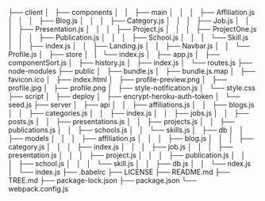 ├── client
│   ├── components
│   │   ├── main
│   │   │   ├── Affiliation.js
│   │   │   ├── Blog.js
│   │   │   ├── Category.js
│   │   │   ├── Job.js
│   │   │   ├── Presentation.js
│   │   │   ├── Project.js
│   │   │   ├── ProjectOne.js
│   │   │   ├── Publication.js
│   │   │   ├── School.js
│   │   │   └── Skill.js
│   │   ├── index.js
│   │   ├── Landing.js
│   │   ├── Navbar.js
│   │   └── Profile.js
│   ├── store
│   |   └── index.js
│   ├── app.js
│   ├── componentSort.js
│   ├── history.js
│   ├── index.js
│   └── routes.js
├── node-modules
├── public
│   ├── bundle.js
│   ├── bundle.js.map
│   ├── favicon.ico
│   ├── index.html
│   ├── profile-preview.png
│   ├── profile.jpg
│   ├── profile.png
│   ├── style-notification.js
│   └── style.css
├── script
│   ├── deploy
│   ├── encrypt-heroku-auth-token
│   └── seed.js
├── server
│   ├── api
│   │   ├── affiliations.js
│   │   ├── blogs.js
│   │   ├── categories.js
│   │   ├── index.js
│   │   ├── jobs.js
│   │   ├── posts.js
│   │   ├── presentations.js
│   │   ├── projects.js
│   │   ├── publications.js
│   │   ├── schools.js
│   │   └── skills.js
│   ├── db
│   │   ├── models
│   │   │   ├── affiliation.js
│   │   │   ├── blog.js
│   │   │   ├── category.js
│   │   │   ├── index.js
│   │   │   ├── job.js
│   │   │   ├── presentation.js
│   │   │   ├── project.js
│   │   │   ├── publication.js
│   │   │   ├── school.js
│   │   │   └── skill.js
│   │   ├── db.js
│   │   └── ndex.js
│   └── index.js
├── .babelrc
├── LICENSE
├── README.md
├── TREE.md
├── package-lock.json
├── package.json
└── webpack.config.js
